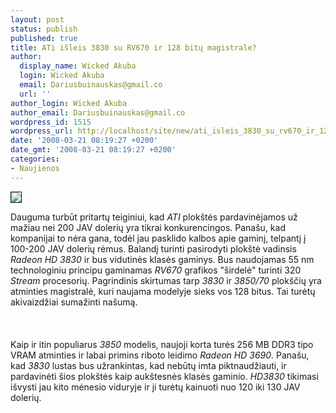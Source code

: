 ```yaml
---
layout: post
status: publish
published: true
title: ATi išleis 3830 su RV670 ir 128 bitų magistrale?
author:
  display_name: Wicked Akuba
  login: Wicked Akuba
  email: Dariusbuinauskas@gmail.co
  url: ''
author_login: Wicked Akuba
author_email: Dariusbuinauskas@gmail.co
wordpress_id: 1515
wordpress_url: http://localhost/site/new/ati_isleis_3830_su_rv670_ir_128_bitu_magistrale_/
date: '2008-03-21 08:19:27 +0200'
date_gmt: '2008-03-21 08:19:27 +0200'
categories:
- Naujienos
---
```

<div class="imgright"><img src="http://technews.lt/upl/Failai/RV670chip.jpg" border="1"></div>
<p>Dauguma turbūt pritartų teiginiui, kad <i>ATI</i> plokštės pardavinėjamos už mažiau nei 200 JAV dolerių yra tikrai konkurencingos. Panašu, kad kompanijai to nėra gana, todėl jau pasklido kalbos apie gaminį, telpantį į 100-200 JAV dolerių rėmus. Balandį turinti pasirodyti plokštė vadinsis <i>Radeon HD 3830</i> ir bus vidutinės klasės gaminys. Bus naudojamas 55 nm technologiniu principu gaminamas <i>RV670</i> grafikos &quot;širdelė&quot; turinti 320 <i>Stream</i> procesorių. Pagrindinis skirtumas tarp <i>3830</i> ir <i>3850/70</i> plokščių yra atminties magistralė, kuri naujama modelyje sieks vos 128 bitus. Tai turėtų akivaizdžiai sumažinti našumą.<br />
<br><br />
<br>Kaip ir itin populiarus <i>3850</i> modelis, naujoji korta turės 256 MB DDR3 tipo VRAM atminties ir labai primins riboto leidimo <i>Radeon HD 3690</i>. Panašu, kad <i>3830</i> lustas bus užrankintas, kad nebūtų imta piktnaudžiauti, ir pardavinėti šios plokštės kaip aukštesnės klasės gaminio. <i>HD3830</i> tikimasi išvysti jau kito mėnesio viduryje ir ji turėtų kainuoti nuo 120 iki 130 JAV dolerių.</p>
